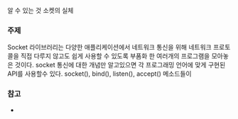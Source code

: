 
알 수 있는 것
소켓의 실체 

### 주제
Socket 라이브러리는 다양한 애플리케이션에서 네트워크 통신을 위해 네트워크 프로토콜을 직접 다루지 않고도 쉽게 사용할 수 있도록 부품화 한 여러개의 프로그램을 모아놓은 것이다. 
socket 통신에 대한 개념만 알고있으면 각 프로그래밍 언어에 맞게 구현된 API를 사용할수 있다.
socket(), bind(), listen(), accept() 메소드들이 




### 참고
* 


